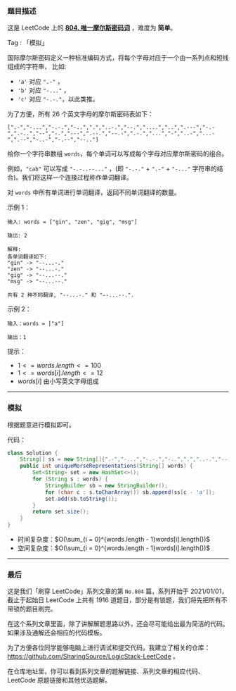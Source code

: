 ### 题目描述

这是 LeetCode 上的 **[804. 唯一摩尔斯密码词](https://leetcode-cn.com/problems/unique-morse-code-words/solution/by-ac_oier-a9hv/)** ，难度为 **简单**。

Tag : 「模拟」



国际摩尔斯密码定义一种标准编码方式，将每个字母对应于一个由一系列点和短线组成的字符串， 比如:

* `'a'` 对应 `".-"` ，
* `'b'` 对应 `"-..."` ，
* `'c'` 对应 `"-.-."`，以此类推。

为了方便，所有 $26$ 个英文字母的摩尔斯密码表如下：
```
[".-","-...","-.-.","-..",".","..-.","--.","....","..",".---","-.-",".-..","--","-.","---",".--.","--.-",".-.","...","-","..-","...-",".--","-..-","-.--","--.."]
```
给你一个字符串数组 `words`，每个单词可以写成每个字母对应摩尔斯密码的组合。

例如，`"cab"` 可以写成 `"-.-..--..."` ，(即 `"-.-."` + `".-"` + `"-..."` 字符串的结合)。我们将这样一个连接过程称作单词翻译。

对 `words` 中所有单词进行单词翻译，返回不同单词翻译的数量。

示例 1：
```
输入: words = ["gin", "zen", "gig", "msg"]

输出: 2

解释: 
各单词翻译如下:
"gin" -> "--...-."
"zen" -> "--...-."
"gig" -> "--...--."
"msg" -> "--...--."

共有 2 种不同翻译, "--...-." 和 "--...--.".
```
示例 2：
```
输入：words = ["a"]

输出：1
```

提示：
* $1 <= words.length <= 100$
* $1 <= words[i].length <= 12$
* $words[i]$ 由小写英文字母组成

---

### 模拟

根据题意进行模拟即可。

代码：
```java
class Solution {
    String[] ss = new String[]{".-","-...","-.-.","-..",".","..-.","--.","....","..",".---","-.-",".-..","--","-.","---",".--.","--.-",".-.","...","-","..-","...-",".--","-..-","-.--","--.."};
    public int uniqueMorseRepresentations(String[] words) {
        Set<String> set = new HashSet<>();
        for (String s : words) {
            StringBuilder sb = new StringBuilder();
            for (char c : s.toCharArray()) sb.append(ss[c - 'a']);
            set.add(sb.toString());
        }
        return set.size();
    }
}
```
* 时间复杂度：$O(\sum_{i = 0}^{words.length - 1}words[i].length())$
* 空间复杂度：$O(\sum_{i = 0}^{words.length - 1}words[i].length())$

---

### 最后

这是我们「刷穿 LeetCode」系列文章的第 `No.804` 篇，系列开始于 2021/01/01，截止于起始日 LeetCode 上共有 1916 道题目，部分是有锁题，我们将先把所有不带锁的题目刷完。

在这个系列文章里面，除了讲解解题思路以外，还会尽可能给出最为简洁的代码。如果涉及通解还会相应的代码模板。

为了方便各位同学能够电脑上进行调试和提交代码，我建立了相关的仓库：https://github.com/SharingSource/LogicStack-LeetCode 。

在仓库地址里，你可以看到系列文章的题解链接、系列文章的相应代码、LeetCode 原题链接和其他优选题解。

